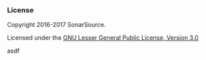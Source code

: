 ### License

Copyright 2016-2017 SonarSource.

Licensed under the [GNU Lesser General Public License, Version 3.0](http://www.gnu.org/licenses/lgpl.txt)

asdf
